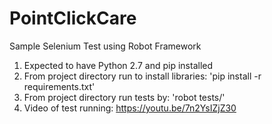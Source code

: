 # PointClickCare
Sample Selenium Test using Robot Framework

1. Expected to have Python 2.7 and pip installed
2. From project directory run to install libraries: 'pip install -r requirements.txt'
3. From project directory run tests by:  'robot tests/'
4. Video of test running: https://youtu.be/7n2YsIZjZ30
